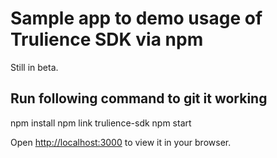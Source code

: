 # Sample app to demo usage of Trulience SDK via npm

Still in beta. 

## Run following command to git it working

npm install
npm link trulience-sdk
npm start

Open [http://localhost:3000](http://localhost:3000) to view it in your browser.
